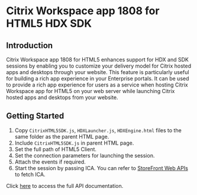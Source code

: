 # Citrix Workspace app 1808 for HTML5 HDX SDK

## Introduction

Citrix Workspace app 1808 for HTML5 enhances support for HDX and SDK sessions by enabling you to customize your delivery model for Citrix hosted apps and desktops through your website. This feature is particularly useful for building a rich app experience in your Enterprise portals. It can be used to provide a rich app experience for users as a service when hosting Citrix Workspace app for HTML5 on your web server while launching Citrix hosted apps and desktops from your website.

## Getting Started

1.  Copy `CitrixHTML5SDK.js`, `HDXLauncher.js`, `HDXEngine.html` files to the
    same folder as the parent HTML page.
2.  Include `CitrixHTML5SDK.js` in parent HTML page.
3.  Set the full path of HTML5 Client.
4.  Set the connection parameters for launching the session.
5.  Attach the events if required.
6.  Start the session by passing ICA. You can refer to [StoreFront Web APIs](https://www.citrix.com/downloads/storefront/sdks/storefront-services-api-30.html) to fetch ICA.

Click [here](./citrix-receiver) to access the full API documentation.
